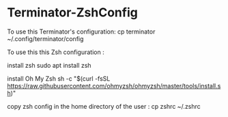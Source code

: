 # Terminator-ZshConfig
To use this Terminator's configuration:
cp terminator ~/.config/terminator/config


To use this this Zsh configuration : 



install zsh
sudo apt install zsh

install Oh My Zsh 
sh -c "$(curl -fsSL https://raw.githubusercontent.com/ohmyzsh/ohmyzsh/master/tools/install.sh)"

copy zsh config in the home directory of the user : 
cp zshrc ~/.zshrc
